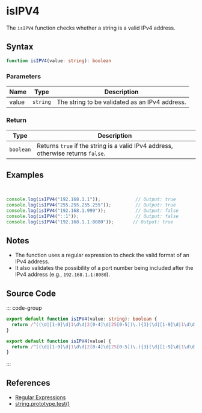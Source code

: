 # isIPV4

The `isIPV4` function checks whether a string is a valid IPv4 address.

## Syntax

```typescript
function isIPV4(value: string): boolean
```

### Parameters

| Name | Type     | Description                                  |
|------|----------|----------------------------------------------|
| value  | `string` | The string to be validated as an IPv4 address. |

### Return

| Type     | Description                                    |
|----------|------------------------------------------------|
| `boolean` | Returns `true` if the string is a valid IPv4 address, otherwise returns `false`. |

## Examples

```typescript


console.log(isIPV4("192.168.1.1"));             // Output: true
console.log(isIPV4("255.255.255.255"));         // Output: true
console.log(isIPV4("192.168.1.999"));           // Output: false
console.log(isIPV4("::1"));                     // Output: false
console.log(isIPV4("192.168.1.1:8080"));       // Output: true
```

## Notes

- The function uses a regular expression to check the valid format of an IPv4 address.
- It also validates the possibility of a port number being included after the IPv4 address (e.g., `192.168.1.1:8080`).

## Source Code

::: code-group
```typescript
export default function isIPV4(value: string): boolean {
  return /^((\d|[1-9]\d|1\d\d|2[0-4]\d|25[0-5])\.){3}(\d|[1-9]\d|1\d\d|2[0-4]\d|25[0-5])(?::(?:[0-9]|[1-9][0-9]{1,3}|[1-5][0-9]{4}|6[0-4][0-9]{3}|65[0-4][0-9]{2}|655[0-2][0-9]|6553[0-5]))?$/.test(value);
}
```

```javascript
export default function isIPV4(value) {
  return /^((\d|[1-9]\d|1\d\d|2[0-4]\d|25[0-5])\.){3}(\d|[1-9]\d|1\d\d|2[0-4]\d|25[0-5])(?::(?:[0-9]|[1-9][0-9]{1,3}|[1-5][0-9]{4}|6[0-4][0-9]{3}|65[0-4][0-9]{2}|655[0-2][0-9]|6553[0-5]))?$/.test(value);
}
```
::: 

## References

- [Regular Expressions](https://developer.mozilla.org/en-US/docs/Web/JavaScript/Guide/Regular_Expressions)
- [string.prototype.test()](https://developer.mozilla.org/en-US/docs/Web/JavaScript/Reference/Global_Objects/RegExp/test)